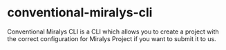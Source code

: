 # conventional-miralys-cli
Conventional Miralys CLI is a CLI which allows you to create a project with the correct configuration for Miralys Project if you want to submit it to us.
